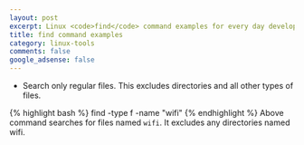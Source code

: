 ```yaml
---
layout: post
excerpt: Linux <code>find</code> command examples for every day developer programming.
title: find command examples
category: linux-tools
comments: false
google_adsense: false
---
```

* Search only regular files. This excludes directories and all other types of files.

{% highlight bash %}
find -type f -name "wifi"
{% endhighlight %}
Above command searches for files named `wifi`. It excludes any directories named wifi.
